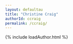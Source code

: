 ```yaml
---
layout: defaultau
title: "Christine Craig"
authorId: ccraig
permalink: /ccraig/
---
```

{% include loadAuthor.html %}
<script>
    $(document).ready(function(){
        showAuthorBio('{{ page.authorId }}');
   });
</script>
